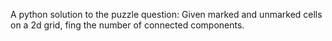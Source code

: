 A python solution to the puzzle question:
Given marked and unmarked cells on a 2d grid, fing the number of connected components.
